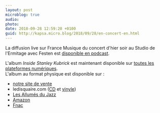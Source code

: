 ```yaml
---
layout: post
microblog: true
audio: 
photo: 
date: 2018-09-28 12:59:20 +0100
guid: http://kapsa.micro.blog/2018/09/28/en-concert-en.html
---
```

La diffusion live sur France Musique du concert d'hier soir au Studio de l'Ermitage avec Festen est [disponible en podcast](https://overcast.fm/+B6PLUmoyo).

L'album _Inside Stanley Kubrick_ est maintenant disponible sur [toutes les plateformes numériques](https://idol.lnk.to/InsideStanleyKubrick).  
L'album au format physique est disponible sur : 
* [notre site de vente](http://festen.bigcartel.com)
* ledisquaire.com ([CD](https://www.ledisquaire.com/accueil/18716-festen-3341348161969.html) et [vinyle](https://www.ledisquaire.com/accueil/18987-festen-3341342161965.html)) 
* [Les Allumés du Jazz](https://www.lesallumesdujazz.com/produit-inside-stanley-kubrick,2539.html)
* [Amazon](https://www.amazon.fr/Inside-Stanley-Kubrick-Festen/dp/B07FDPF46Z/ref=tmm_acd_swatch_0?_encoding=UTF8&qid=1538210167&sr=1-1)
* [Fnac](https://musique.fnac.com/a12663542/Festen-Inside-Stanley-Kubrick-CD-album)
